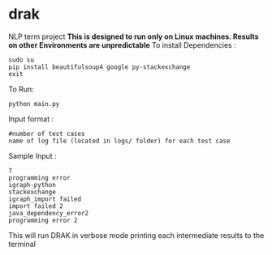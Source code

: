drak
======
NLP term project
**This is designed to run only on Linux machines. Results on other Environments are unpredictable**
To install Dependencies : 

	sudo su
	pip install beautifulsoup4 google py-stackexchange 
	exit


To Run:

	python main.py

Input format :

	#number of test cases
	name of log file (located in logs/ folder) for each test case
	
Sample Input : 

	7
	programming error
	igraph-python
	stackexchange
	igraph_import failed
	import failed 2
	java_dependency_error2
	programming error 2

This will run DRAK in verbose mode printing each intermediate results to the terminal

